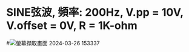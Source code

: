 # SINE弦波, 頻率: 200Hz, V.pp = 10V, V.offset = 0V, R = 1K-ohm


#![螢幕擷取畫面 2024-03-26 153337](https://github.com/s1115161038/EC2024/assets/164996824/333b8887-e281-4b4b-a570-6fe9bf32951d)
